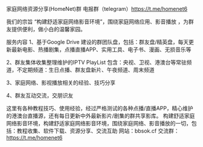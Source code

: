 家庭网络资源分享(HomeNet)群
电报群（telegram）https://t.me/homenet6

我们的宗旨
“构建舒适家庭网络影音环境”，围绕家庭网络应用、影音播放 ，为群友提供便利，做小白的温馨家园。

服务内容
1、基于Google Drive 建设的群团队盘，包括：群友盘/精英盘，每天更新最新电影、热播剧集，点播直播APP、实用工具、电子书、漫画、无损音乐等

2、群友集体收集整理维护的IPTV PlayList 包含：央视、卫视、港澳台等常驻频道，不定期频道：生日点播、群友盘新片、午夜频道、周末频道

3、家庭网络、影视播放相关的经验、技巧分享

4、群友互动交流，交朋识友

这里有各种教程技巧、使用经验，经过严格测试的各种点播/直播APP，精心维护的港澳台直播源，还有每日更新中外最新影片/剧集的群共享影库。
构建舒适家庭网络影音环境，构建舒适家庭网络影音环境，围绕家庭网络、影音播放的一切，包括：教程收集、软件下载、资源分享、交流互助 网站：bbsok.cf  交流群：https://t.me/homenet6
